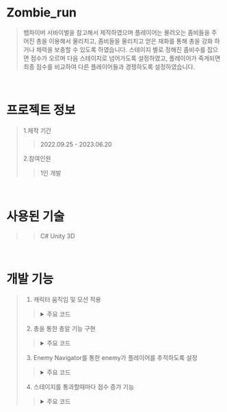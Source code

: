 # Zombie_run
> 뱀파이버 서바이벌을 참고해서 제작하였으며 플레이어는 몰려오는 좀비들을 주어진 총을 이용해서 물리치고, 좀비들을 물리치고 얻은 재화를 통해 총을 강화 하거나 체력을 보충할 수 있도록 하였습니다.
> 스테이지 별로 정해진 좀비수를 잡으면 점수가 오르며 다음 스테이지로 넘어가도록 설정하였고, 플레이어가 죽게되면 최종 점수를 비교하여 다른 플레이어들과 경쟁하도록 설정하였습니다.
>
<br />

# 프로젝트 정보
> 1.제작 기간
>> 2022.09.25 - 2023.06.20
>
> 2.참여인원
>> 1인 개발
>

<br />

# 사용된 기술
>> C#
>> Unity 3D

<br />

# 개발 기능
> 1. 캐릭터 움직임 및 모션 적용
>> <details><summary>주요 코드</summary>
>> <p>
>> <br />
>> <img src="https://github.com/user-attachments/assets/ecc7dd9e-0d4b-41a5-87a3-6e5540afd243" width="50%">
>> <br />
>> <br />
>> <img src="https://github.com/user-attachments/assets/c21b7817-75f9-4683-a95a-0d4892195ada" width="50%">
>> <br />
>> 
>> </p>
>> </details>
> 2. 총을 통한 총알 기능 구현
>> <details><summary>주요 코드</summary>
>> <p>
>> <br />
>> <img src="https://github.com/user-attachments/assets/7d9555a9-fd92-46f0-9e3b-c57e523534ab" width="50%">
>> <br />
>> <br />
>> <img src="https://github.com/user-attachments/assets/684e319a-25d0-441d-99e8-a0ce5b85d55d" width="50%">
>> <br />
>> </p>
>> </details>
> 3. Enemy Navigator를 통한 enemy가 플레이어를 추적하도록 설정
>> <details><summary>주요 코드</summary>
>> <p>
>> <br />
>> <img src="https://github.com/user-attachments/assets/37d1f825-b338-4fba-8f4a-f89e5fc2a028" width="50%">
>> <br />
>> <br />
>> <img src="https://github.com/user-attachments/assets/9ee3eca4-ce98-4f52-948f-59b90b3eb5da" width="50%">
>> <br />
>> 
>> </p>
>> </details>
> 4. 스테이지를 통과할때마다 점수 증가 기능
>> <details><summary>주요 코드</summary>
>> <p>
>> <br />
>> <img src="https://github.com/user-attachments/assets/e4bef80b-37c3-4803-a5c8-a40c6fcb3154" width="50%">
>> <br />
>> <br />
>> <img src="https://github.com/user-attachments/assets/bc6ea358-220a-4127-8772-c55ad21fe50c" width="50%">
>> <br />


>> 
>> </p>
>> </details>



<br />


